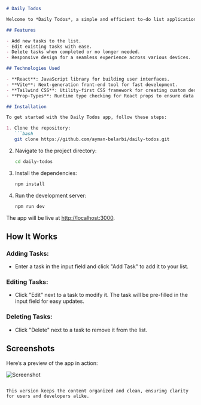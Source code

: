 ```markdown
# Daily Todos

Welcome to *Daily Todos*, a simple and efficient to-do list application built with React and Vite. This app allows users to add, edit, and delete tasks, helping you stay organized and manage your daily activities effectively.

## Features

- Add new tasks to the list.
- Edit existing tasks with ease.
- Delete tasks when completed or no longer needed.
- Responsive design for a seamless experience across various devices.

## Technologies Used

- **React**: JavaScript library for building user interfaces.
- **Vite**: Next-generation front-end tool for fast development.
- **Tailwind CSS**: Utility-first CSS framework for creating custom designs.
- **Prop-Types**: Runtime type checking for React props to ensure data integrity.

## Installation

To get started with the Daily Todos app, follow these steps:

1. Clone the repository:
   ```bash
   git clone https://github.com/ayman-belarbi/daily-todos.git
   ```

2. Navigate to the project directory:
   ```bash
   cd daily-todos
   ```

3. Install the dependencies:
   ```bash
   npm install
   ```

4. Run the development server:
   ```bash
   npm run dev
   ```

The app will be live at [http://localhost:3000](http://localhost:3000).

## How It Works

### Adding Tasks:
- Enter a task in the input field and click "Add Task" to add it to your list.

### Editing Tasks:
- Click "Edit" next to a task to modify it. The task will be pre-filled in the input field for easy updates.

### Deleting Tasks:
- Click "Delete" next to a task to remove it from the list.

## Screenshots

Here’s a preview of the app in action:

![Screenshot](screenshot.png)
```

This version keeps the content organized and clean, ensuring clarity for users and developers alike.
